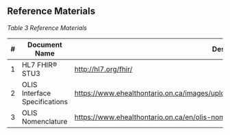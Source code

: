 ## Reference Materials

*Table 3 Reference Materials*

| # | Document Name                 | Description                                                                                  |   
|---|-------------------------------|----------------------------------------------------------------------------------------------|
| 1 | HL7 FHIR®  STU3               | http://hl7.org/fhir/                                                                         |
| 2 | OLIS Interface Specifications | https://www.ehealthontario.on.ca/images/uploads/support/OLIS_Interface_Specifications_EN.pdf |   |
| 3 | OLIS Nomenclature             | https://www.ehealthontario.on.ca/en/olis-nomenclature                                        |